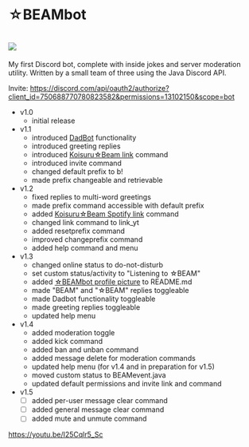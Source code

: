 # ☆BEAMbot
# ![](https://cdn.discordapp.com/attachments/443775272320499722/750354400161300572/BEAM.jpg)

My first Discord bot, complete with inside jokes and server moderation utility.
Written by a small team of three using the Java Discord API. 

Invite: https://discord.com/api/oauth2/authorize?client_id=750688770780823582&permissions=13102150&scope=bot

- v1.0 
  - initial release
- v1.1
  - introduced [DadBot](https://top.gg/bot/247852652019318795) functionality
  - introduced greeting replies
  - introduced [Koisuru☆Beam link](https://youtu.be/I25Cqlr5_Sc) command
  - introduced invite command
  - changed default prefix to b!
  - made prefix changeable and retrievable
- v1.2
  - fixed replies to multi-word greetings
  - made prefix command accessible with default prefix
  - added [Koisuru☆Beam Spotify link](https://open.spotify.com/track/43fdUr1bBMtG2vL7PRwjug?si=usam7ji2Shm00du7a79ztw) command
  - changed link command to link_yt
  - added resetprefix command
  - improved changeprefix command
  - added help command and menu
- v1.3
  - changed online status to do-not-disturb
  - set custom status/activity to "Listening to ☆BEAM"
  - added [☆BEAMbot profile picture](https://cdn.discordapp.com/attachments/443775272320499722/750354400161300572/BEAM.jpg) to README.md
  - made "BEAM" and "☆BEAM" replies toggleable
  - made Dadbot functionality toggleable
  - made greeting replies toggleable
  - updated help menu
- v1.4
  - added moderation toggle
  - added kick command
  - added ban and unban command
  - added message delete for moderation commands
  - updated help menu (for v1.4 and in preparation for v1.5)
  - moved custom status to BEAMevent.java
  - updated default permissions and invite link and command
- v1.5
  - [ ] added per-user message clear command
  - [ ] added general message clear command
  - [ ] added mute and unmute command

https://youtu.be/I25Cqlr5_Sc
